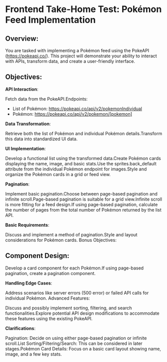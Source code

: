 # Frontend Take-Home Test: Pokémon Feed Implementation

## Overview:

You are tasked with implementing a Pokémon feed using the PokeAPI (https://pokeapi.co/). This project will demonstrate your ability to interact with APIs, transform data, and create a user-friendly interface.

## Objectives:

**API Interaction**:

Fetch data from the PokeAPI.Endpoints:

- List of Pokémon: https://pokeapi.co/api/v2/pokemonIndividual
- Pokémon: https://pokeapi.co/api/v2/pokemon/[pokemon]

**Data Transformation**:

Retrieve both the list of Pokémon and individual Pokémon details.Transform this data into standardized UI data.

**UI Implementation**:

Develop a functional list using the transformed data.Create Pokémon cards displaying the name, image, and basic stats.Use the sprites.back_default attribute from the individual Pokémon endpoint for images.Style and organize the Pokémon cards in a grid or feed view.

**Pagination**:

Implement basic pagination.Choose between page-based pagination and infinite scroll.Page-based pagination is suitable for a grid view.Infinite scroll is more fitting for a feed design.If using page-based pagination, calculate the number of pages from the total number of Pokémon returned by the list API.

**Basic Requirements**:

Discuss and implement a method of pagination.Style and layout considerations for Pokémon cards.
Bonus Objectives:

## Component Design:

Develop a card component for each Pokémon.If using page-based pagination, create a pagination component.

**Handling Edge Cases**:

Address scenarios like server errors (500 error) or failed API calls for individual Pokémon.
Advanced Features:

Discuss and possibly implement sorting, filtering, and search functionalities.Explore potential API design modifications to accommodate these features using the existing PokeAPI.

**Clarifications**:

Pagination: Decide on using either page-based pagination or infinite scroll.List Sorting/Filtering/Search: This can be considered in later stages.Pokémon Card Details: Focus on a basic card layout showing name, image, and a few key stats.
